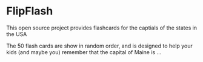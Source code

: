 # FlipFlash

This open source project provides flashcards for the captials of the states in the USA

The 50 flash cards are show in random order, and is designed to help your kids (and maybe you) remember that the capital of Maine is ...